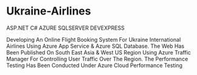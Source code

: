 # Ukraine-Airlines
ASP.NET C# AZURE SQLSERVER DEVEXPRESS 

Developing An Online Flight Booking System For Ukraine International Airlines Using Azure App Service & Azure SQL Database. The Web Has Been Published On South East Asia & West US Region Using Azure Traffic Manager For Controlling User Traffic Over The Region. The Performance Testing Has Been Conducted Under Azure Cloud Performance Testing
